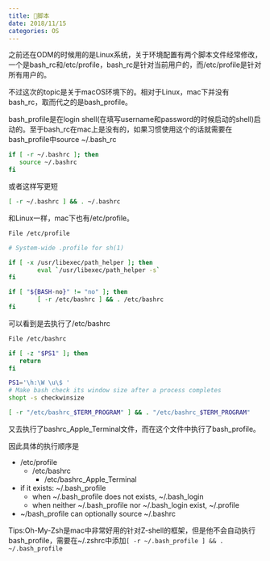 ```yaml
---
title: 脚本
date: 2018/11/15
categories: OS
---
```


之前还在ODM的时候用的是Linux系统，关于环境配置有两个脚本文件经常修改，一个是bash_rc和/etc/profile，bash_rc是针对当前用户的，而/etc/profile是针对所有用户的。

不过这次的topic是关于macOS环境下的。相对于Linux，mac下并没有bash_rc，取而代之的是bash_profile。

bash_profile是在login shell(在填写username和password的时候启动的shell)启动的。至于bash_rc在mac上是没有的，如果习惯使用这个的话就需要在bash_profile中source ~/.bash_rc

```sh
if [ -r ~/.bashrc ]; then
   source ~/.bashrc
fi
```
或者这样写更短
```sh
[ -r ~/.bashrc ] && . ~/.bashrc
```

和Linux一样，mac下也有/etc/profile。
```sh
File /etc/profile

# System-wide .profile for sh(1)

if [ -x /usr/libexec/path_helper ]; then
        eval `/usr/libexec/path_helper -s`
fi

if [ "${BASH-no}" != "no" ]; then
        [ -r /etc/bashrc ] && . /etc/bashrc
fi
```
可以看到是去执行了/etc/bashrc
```sh
File /etc/bashrc

if [ -z "$PS1" ]; then
   return
fi

PS1='\h:\W \u\$ '
# Make bash check its window size after a process completes
shopt -s checkwinsize

[ -r "/etc/bashrc_$TERM_PROGRAM" ] && . "/etc/bashrc_$TERM_PROGRAM"
```
又去执行了bashrc_Apple_Terminal文件，而在这个文件中执行了bash_profile。

因此具体的执行顺序是
- /etc/profile
  - /etc/bashrc
    - /etc/bashrc_Apple_Terminal
- if it exists: ~/.bash_profile
  - when ~/.bash_profile does not exists, ~/.bash_login
  - when neither ~/.bash_profile nor ~/.bash_login exist, ~/.profile
- ~/bash_profile can optionally source ~/.bashrc

Tips:Oh-My-Zsh是mac中非常好用的针对Z-shell的框架，但是他不会自动执行bash_profile，需要在~/.zshrc中添加`[ -r ~/.bash_profile ] && . ~/.bash_profile`
